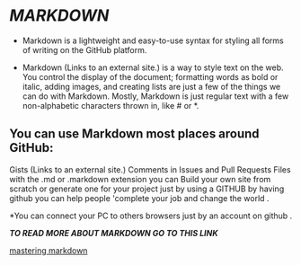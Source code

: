 # ***MARKDOWN***

* Markdown is a lightweight and easy-to-use syntax for styling all forms of writing on the GitHub platform.

* Markdown (Links to an external site.) is a way to style text on the web. You control the display of the document; formatting words as bold or italic, adding images, and creating lists are just a few of the things we can do with Markdown. Mostly, Markdown is just regular text with a few non-alphabetic characters thrown in, like # or *.

## You can use Markdown most places around GitHub:

Gists (Links to an external site.)
Comments in Issues and Pull Requests
Files with the .md or .markdown extension
you can Build your own site from scratch or generate one for your project just by using a GITHUB 
by having github you can help people 'complete your job and change the world .

*You can connect your PC to others browsers just by an account on github .

 

 ***TO READ MORE ABOUT MARKDOWN GO TO THIS LINK***


[mastering markdown](https://guides.github.com/features/mastering-markdown/)

